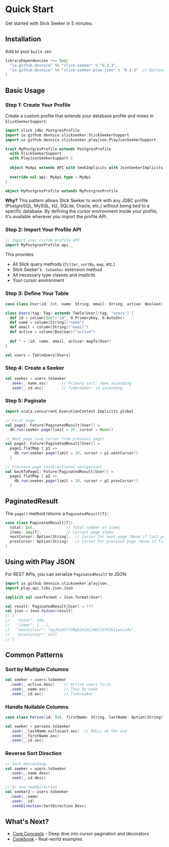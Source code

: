 # Quick Start

Get started with Slick Seeker in 5 minutes.

## Installation

Add to your `build.sbt`:

```scala
libraryDependencies ++= Seq(
  "io.github.devnico" %% "slick-seeker" % "0.3.3",
  "io.github.devnico" %% "slick-seeker-play-json" % "0.3.3"  // Optional
)
```

## Basic Usage

### Step 1: Create Your Profile

Create a custom profile that extends your database profile and mixes in `SlickSeekerSupport`:

```scala
import slick.jdbc.PostgresProfile
import io.github.devnico.slickseeker.SlickSeekerSupport
import io.github.devnico.slickseeker.playjson.PlayJsonSeekerSupport

trait MyPostgresProfile extends PostgresProfile 
  with SlickSeekerSupport 
  with PlayJsonSeekerSupport {
  
  object MyApi extends API with SeekImplicits with JsonSeekerImplicits
  
  override val api: MyApi.type = MyApi
}

object MyPostgresProfile extends MyPostgresProfile
```

**Why?** This pattern allows Slick Seeker to work with any JDBC profile (PostgreSQL, MySQL, H2, SQLite, Oracle, etc.) without being tied to a specific database. By defining the cursor environment inside your profile, it's available wherever you import the profile API.

### Step 2: Import Your Profile API

```scala
// Import your custom profile API
import MyPostgresProfile.api._
```

This provides:

- All Slick query methods (`filter`, `sortBy`, `map`, etc.)
- Slick Seeker's `.toSeeker` extension method
- All necessary type classes and implicits
- Your cursor environment

### Step 3: Define Your Table

```scala
case class User(id: Int, name: String, email: String, active: Boolean)

class Users(tag: Tag) extends Table[User](tag, "users") {
  def id = column[Int]("id", O.PrimaryKey, O.AutoInc)
  def name = column[String]("name")
  def email = column[String]("email")
  def active = column[Boolean]("active")
  
  def * = (id, name, email, active).mapTo[User]
}

val users = TableQuery[Users]
```

### Step 4: Create a Seeker

```scala
val seeker = users.toSeeker
  .seek(_.name.asc)      // Primary sort: name ascending
  .seek(_.id.asc)        // Tiebreaker: id ascending
```

### Step 5: Paginate

```scala
import scala.concurrent.ExecutionContext.Implicits.global

// First page
val page1: Future[PaginatedResult[User]] = 
  db.run(seeker.page(limit = 20, cursor = None))

// Next page (use cursor from previous page)
val page2: Future[PaginatedResult[User]] = 
  page1.flatMap { p1 =>
    db.run(seeker.page(limit = 20, cursor = p1.nextCursor))
  }

// Previous page (bidirectional navigation)
val backToPage1: Future[PaginatedResult[User]] =
  page2.flatMap { p2 =>
    db.run(seeker.page(limit = 20, cursor = p2.prevCursor))
  }
```

## PaginatedResult

The `page()` method returns a `PaginatedResult[T]`:

```scala
case class PaginatedResult[T](
  total: Int,              // Total number of items
  items: Seq[T],           // Current page items
  nextCursor: Option[String],  // Cursor for next page (None if last page)
  prevCursor: Option[String]   // Cursor for previous page (None if first page)
)
```

## Using with Play JSON

For REST APIs, you can serialize `PaginatedResult` to JSON:

```scala
import io.github.devnico.slickseeker.playjson._
import play.api.libs.json.Json

implicit val userFormat = Json.format[User]

val result: PaginatedResult[User] = ???
val json = Json.toJson(result)
// {
//   "total": 100,
//   "items": [...],
//   "nextCursor": "eyJkaXJlY3Rpb24iOiJmb3J3YXJkIiwiLi4u",
//   "prevCursor": null
// }
```

## Common Patterns

### Sort by Multiple Columns

```scala
val seeker = users.toSeeker
  .seek(_.active.desc)    // Active users first
  .seek(_.name.asc)       // Then by name
  .seek(_.id.asc)         // Tiebreaker
```

### Handle Nullable Columns

```scala
case class Person(id: Int, firstName: String, lastName: Option[String])

val seeker = persons.toSeeker
  .seek(_.lastName.nullsLast.asc)  // NULLs at the end
  .seek(_.firstName.asc)
  .seek(_.id.asc)
```

### Reverse Sort Direction

```scala
// Sort descending
val seeker = users.toSeeker
  .seek(_.name.desc)
  .seek(_.id.desc)

// Or use seekDirection
val seeker2 = users.toSeeker
  .seek(_.name)
  .seek(_.id)
  .seekDirection(SortDirection.Desc)
```

## What's Next?

- [Core Concepts](concepts.md) - Deep dive into cursor pagination and decorators
- [Cookbook](cookbook.md) - Real-world examples
